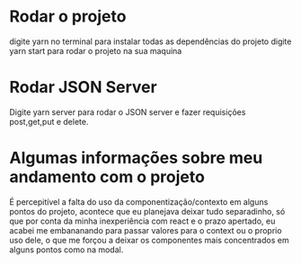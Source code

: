 # Rodar o projeto

digite yarn no terminal para instalar todas as dependências do projeto
digite yarn start para rodar o projeto na sua maquina

# Rodar JSON Server

Digite yarn server para rodar o JSON server e fazer requisições post,get,put e delete.

# Algumas informações sobre meu andamento com o projeto

É percepitível a falta do uso da componentização/contexto em alguns pontos do projeto, acontece que eu planejava deixar tudo separadinho, só que por conta da minha inexperiência com react e o prazo apertado, eu acabei me embananando para passar valores para o context ou o proprio uso dele, o que me forçou a deixar os componentes mais concentrados em alguns pontos como na modal.   